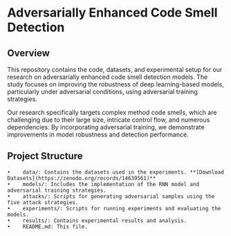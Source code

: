 # Adversarially Enhanced Code Smell Detection
## Overview
This repository contains the code, datasets, and experimental setup for our research on adversarially enhanced code smell detection models. The study focuses on improving the robustness of deep learning-based models, particularly under adversarial conditions, using adversarial training strategies.

Our research specifically targets complex method code smells, which are challenging due to their large size, intricate control flow, and numerous dependencies. By incorporating adversarial training, we demonstrate improvements in model robustness and detection performance.
## Project Structure
    •    data/: Contains the datasets used in the experiments. **[Download Datasets](https://zenodo.org/records/14639561)**
    •    models/: Includes the implementation of the RNN model and adversarial training strategies.
    •    attacks/: Scripts for generating adversarial samples using the five attack strategies.
    •    experiments/: Scripts for running experiments and evaluating the models.
    •    results/: Contains experimental results and analysis.
    •    README.md: This file.
